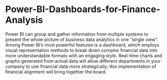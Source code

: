 # Power-BI-Dashboards-for-Finance-Analysis
Power BI can group and gather information from multiple systems to present the whole picture of business data analytics in one “single view”. 
Among Power BI’s most powerful features is a dashboard, which employs visual representation methods to break down complex financial data into more understandable formats with an engaging style. Real-time charts and graphs generated from actual data will allow different departments in your company to use financial data more strategically; this implementation of financial alignment will bring together the board.
